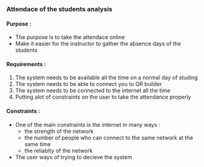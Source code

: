 ### Attendace of the students analysis

#### Purpose :
- The purpose is to take the attendace online 
- Make it easier for the instructor to gather the absence days of the students 
#### Requirements :
1. The system needs to be available all the time on a normal day of studing 
2. The system needs to be able to connect you to QR builder 
3. The system needs to be connected to the internet all the time 
4. Putting alot of constraints on the user to take the attendance properly 
#### Constraints :
- One of the main constraints is the internet in many ways :
  - the strength of the network 
  - the number of people who can connect to the same network at the same time 
  - the reliablty of the network  
- The user ways of trying to decieve the system 
 